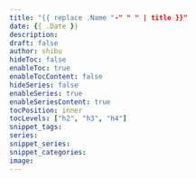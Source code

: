 ```yaml
---
title: "{{ replace .Name "-" " " | title }}"
date: {{ .Date }}
description:
draft: false
author: shibu
hideToc: false
enableToc: true
enableTocContent: false
hideSeries: false
enableSeries: true
enableSeriesContent: true
tocPosition: inner
tocLevels: ["h2", "h3", "h4"]
snippet_tags:
series:
snippet_series:
snippet_categories:
image:
---
```

